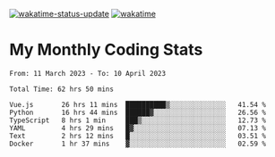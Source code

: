 [![wakatime-status-update](https://github.com/noopurphalak/noopurphalak/workflows/wakatime-status-update/badge.svg)](https://github.com/noopurphalak/noopurphalak/actions/workflows/main.yml)
[![wakatime](https://wakatime.com/badge/user/80ace140-ef40-4fdd-b8ed-f3be3d2e1aea.svg)](https://wakatime.com/@80ace140-ef40-4fdd-b8ed-f3be3d2e1aea)

# My Monthly Coding Stats

<!--START_SECTION:waka-->

```text
From: 11 March 2023 - To: 10 April 2023

Total Time: 62 hrs 50 mins

Vue.js       26 hrs 11 mins  ██████████▒░░░░░░░░░░░░░░   41.54 %
Python       16 hrs 44 mins  ██████▓░░░░░░░░░░░░░░░░░░   26.56 %
TypeScript   8 hrs 1 min     ███▒░░░░░░░░░░░░░░░░░░░░░   12.73 %
YAML         4 hrs 29 mins   █▓░░░░░░░░░░░░░░░░░░░░░░░   07.13 %
Text         2 hrs 12 mins   █░░░░░░░░░░░░░░░░░░░░░░░░   03.51 %
Docker       1 hr 37 mins    ▓░░░░░░░░░░░░░░░░░░░░░░░░   02.59 %
```

<!--END_SECTION:waka-->
